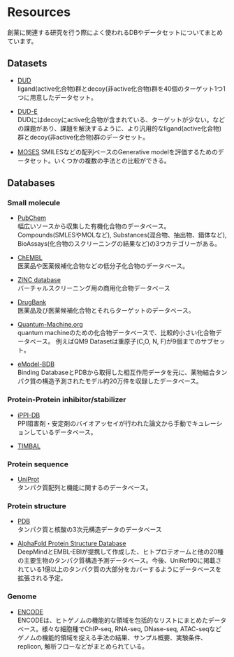 # Resources

創薬に関連する研究を行う際によく使われるDBやデータセットについてまとめています。

## Datasets 

* [DUD](http://dud.docking.org/)  
ligand(active化合物)群とdecoy(非active化合物)群を40個のターゲット1つ1つに用意したデータセット。

* [DUD-E](http://dude.docking.org/)  
DUDにはdecoyにactive化合物が含まれている、ターゲットが少ない。などの課題があり、課題を解決するように、より汎用的なligand(active化合物)群とdecoy(非active化合物)群のデータセット。

* [MOSES](https://github.com/molecularsets/moses)
SMILESなどの配列ベースのGenerative modelを評価するためのデータセット。いくつかの複数の手法との比較ができる。

## Databases

### Small molecule

* [PubChem](https://pubchem.ncbi.nlm.nih.gov/)  
幅広いソースから収集した有機化合物のデータベース。Compounds(SMLESやMOLなど), Substances(混合物、抽出物、錯体など), BioAssays(化合物のスクリーニングの結果など)の3つカテゴリーがある。

* [ChEMBL](https://www.ebi.ac.uk/chembl/)  
医薬品や医薬候補化合物などの低分子化合物のデータベース。

* [ZINC database](https://zinc20.docking.org/)  
バーチャルスクリーニング用の商用化合物データベース

* [DrugBank](https://go.drugbank.com/)  
医薬品及び医薬候補化合物とそれらターゲットのデータベース。

* [Quantum-Machine.org](http://www.quantum-machine.org/)  
quantum machineのための化合物データベースで、比較的小さい化合物データベース。 例えばQM9 Datasetは重原子(C,O, N, F)が9個までのサブセット。

* [eModel-BDB](http://brylinski.org/emodel-bdb-0)  
Binding DatabaseとPDBから取得した相互作用データを元に、薬物結合タンパク質の構造予測されたモデル約20万件を収録したデータベース。

### Protein-Protein inhibitor/stabilizer

* [iPPI-DB](https://ippidb.pasteur.fr/)  
PPI阻害剤・安定剤のバイオアッセイが行われた論文から手動でキュレーションしているデータベース。

* [TIMBAL](http://mordred.bioc.cam.ac.uk/timbal/)

### Protein sequence

* [UniProt](https://www.uniprot.org/)  
タンパク質配列と機能に関するのデータベース。

### Protein structure

* [PDB](https://www.rcsb.org/)  
タンパク質と核酸の3次元構造データのデータベース

* [AlphaFold Protein Structure Database](https://alphafold.ebi.ac.uk/)  
DeepMindとEMBL-EBIが提携して作成した、ヒトプロテオームと他の20種の主要生物のタンパク質構造予測データベース。今後、UniRef90に掲載されている1億以上のタンパク質の大部分をカバーするようにデータベースを拡張される予定。

### Genome

* [ENCODE](https://www.encodeproject.org/)  
ENCODEは、ヒトゲノムの機能的な領域を包括的なリストにまとめたデータベース。様々な細胞種でChIP-seq, RNA-seq, DNase-seq, ATAC-seqなどゲノムの機能的領域を捉える手法の結果、サンプル概要、実験条件、replicon, 解析フローなどがまとめられている。